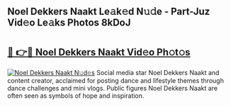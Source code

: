 ## Noel Dekkers Naakt Le𝚊k𝚎d N𝚞𝚍e - Part-Juz Vid𝚎o Le𝚊ks Photos 8kDoJ

# <h2><a href="http://fb0avf1.evod.top/?m=Noel+Dekkers+Naakt">🔗 👉🔴 Noel Dekkers Naakt Vid𝚎o Ph𝚘t𝚘s</a></h2>

[![Noel Dekkers Naakt N𝚞d𝚎s](https://i.imgur.com/8V9OHl7.gif)](http://fb0avf1.evod.top/?m=Noel+Dekkers+Naakt)
Social media star Noel Dekkers Naakt and content creator, acclaimed for posting dance and lifestyle themes through dance challenges and mini vlogs. Public figures Noel Dekkers Naakt are often seen as symbols of hope and inspiration. 
